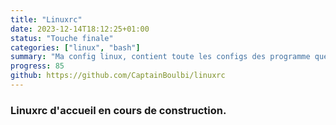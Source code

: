 ```yaml
---
title: "Linuxrc"
date: 2023-12-14T18:12:25+01:00
status: "Touche finale"
categories: ["linux", "bash"]
summary: "Ma config linux, contient toute les configs des programme que j'utilise et celle de mon environement de bureau"
progress: 85
github: https://github.com/CaptainBoulbi/linuxrc
---
```


### Linuxrc d'accueil en cours de construction.
